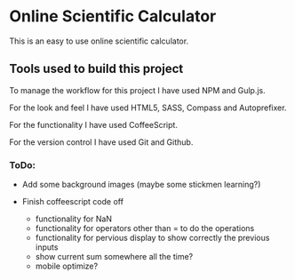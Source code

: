# Online Scientific Calculator

This is an easy to use online scientific calculator.

## Tools used to build this project

To manage the workflow for this project I have used NPM and Gulp.js.

For the look and feel I have used HTML5, SASS, Compass and Autoprefixer.

For the functionality I have used CoffeeScript.

For the version control I have used Git and Github.

### ToDo:

* Add some background images (maybe some stickmen learning?)

* Finish coffeescript code off
    * functionality for NaN
    * functionality for operators other than = to do the operations
    * functionality for pervious display to show correctly the previous inputs
    * show current sum somewhere all the time?
    * mobile optimize?